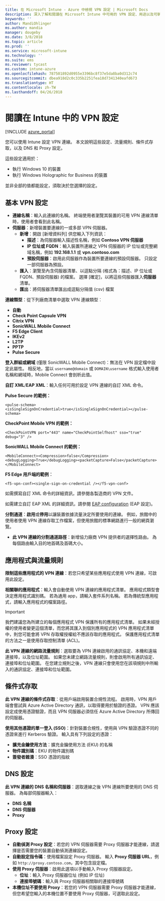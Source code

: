 ```yaml
---
title: 在 Microsoft Intune - Azure 中檢視 VPN 設定 | Microsoft Docs
description: 深入了解和閱讀在 Microsoft Intune 中可用的 VPN 設定、用途以及可執行的動作，包括流量規則、條件式存取，以及適用於 Windows 10 裝置與 Windows Holographic for Business 裝置的 DNS 和 Proxy 設定。
keywords: ''
author: MandiOhlinger
ms.author: mandia
manager: dougeby
ms.date: 3/8/2018
ms.topic: article
ms.prod: ''
ms.service: microsoft-intune
ms.technology: ''
ms.suite: ems
ms.reviewer: tycast
ms.custom: intune-azure
ms.openlocfilehash: 787501892d0955e3396bc8f37e5da8ba0d312c74
ms.sourcegitcommit: dbea918d2c0c335b2251fea18d7341340eafd673
ms.translationtype: HT
ms.contentlocale: zh-TW
ms.lasthandoff: 04/26/2018
---
```

# <a name="read-about-the-vpn-settings-in-intune"></a>閱讀在 Intune 中的 VPN 設定

[!INCLUDE [azure_portal](./includes/azure_portal.md)]

您可以使用 Intune 設定 VPN 連線。 本文說明這些設定、流量規則、條件式存取，以及 DNS 和 Proxy 設定。

這些設定適用於：

- 執行 Windows 10 的裝置
- 執行 Windows Holographic for Business 的裝置

並非全部的值都能設定，須取決於您選擇的設定。

## <a name="base-vpn-settings"></a>基本 VPN 設定

- **連線名稱**：輸入此連線的名稱。 終端使用者瀏覽其裝置的可用 VPN 連線清單時，使用者會看到此名稱。
- **伺服器**：新增裝置要連線的一或多部 VPN 伺服器。
  - **新增**：開啟 [新增資料列] 供您輸入下列資訊：
    - **描述**：為伺服器輸入描述性名稱，例如 **Contoso VPN 伺服器**
    - **IP 位址或 FQDN**：輸入裝置所連線之 VPN 伺服器的 IP 位址或完整網域名稱，例如 **192.168.1.1** 或 **vpn.contoso.com**
    - **預設伺服器**：啟用此伺服器作為裝置所要連線的預設伺服器。 只設定一部伺服器為預設。
  - **匯入**：瀏覽至內含伺服器清單、以逗點分隔 (格式為：描述、IP 位址或 FQDN、預設伺服器) 的檔案。 選擇 [確定]，以將這些伺服器匯入**伺服器**清單。
  - **匯出**：將伺服器清單匯出成逗點分隔值 (csv) 檔案

**連線類型**：從下列廠商清單中選取 VPN 連線類型︰

- **自動**
- **Check Point Capsule VPN**
- **Citrix VPN**
- **SonicWALL Mobile Connect**
- **F5 Edge Client**
- **IKEv2**
- **L2TP**
- **PPTP**
- **Pulse Secure**

**登入群組或網域** (僅限 SonicWALL Mobile Connect)：無法在 VPN 設定檔中設定此屬性。 相反地，當以 `username@domain` 或 `DOMAIN\username` 格式輸入使用者名稱和網域時，Mobile Connect 會剖析此值。

**自訂 XML**/**EAP XML**：輸入任何可用於設定 VPN 連線的自訂 XML 命令。

**Pulse Secure 的範例：**

```
<pulse-schema><isSingleSignOnCredential>true</isSingleSignOnCredential></pulse-schema>
```

**CheckPoint Mobile VPN 的範例：**

```
<CheckPointVPN port="443" name="CheckPointSelfhost" sso="true" debug="3" />
```

**SonicWALL Mobile Connect 的範例：**

```
<MobileConnect><Compression>false</Compression><debugLogging>True</debugLogging><packetCapture>False</packetCapture></MobileConnect>
```

**F5 Edge 用戶端的範例︰**

```
<f5-vpn-conf><single-sign-on-credential /></f5-vpn-conf>
```

如需撰寫自訂 XML 命令的詳細資訊，請參閱各製造商的 VPN 文件。

如需建立自訂 EAP XML 的詳細資訊，請參閱 [EAP configuration](https://docs.microsoft.com/windows/client-management/mdm/eap-configuration) (EAP 設定)。

**分割通道**：**啟用**或**停用**以讓裝置依據流量決定所要使用的連線。 例如，旅館中的使用者使用 VPN 連線存取工作檔案，但使用旅館的標準網路進行一般的網頁瀏覽。
- **此 VPN 連線的分割通道路徑**：新增協力廠商 VPN 提供者的選擇性路由。 為每個路由輸入目的地首碼及首碼大小。

## <a name="apps-and-traffic-rules"></a>應用程式與流量規則

**限制這些應用程式的 VPN 連線**：若您只希望某些應用程式使用 VPN 連線，可啟用此設定。

**相關聯的應用程式**：輸入會自動使用 VPN 連線的應用程式清單。 應用程式類型會決定應用程式識別碼。 若為通用 app，請輸入套件系列名稱。 若為傳統型應用程式，請輸入應用程式的檔案路徑。

>[!IMPORTANT]
>我們建議您為所建立的每個應用程式 VPN 保護所有的應用程式清單。 如果未經授權的使用者變更這個清單，而您將其匯入到個別應用程式的 VPN 應用程式清單中，則您可能會將 VPN 存取權授權給不應該存取的應用程式。 保護應用程式清單的方法之一是使用存取控制清單 (ACL)。

**此 VPN 連線的網路流量規則**：選取要為 VPN 連線啟用的通訊協定、本機和遠端連接埠，以及位址範圍。 如果您未建立網路流量規則，則會啟用所有通訊協定、連接埠和位址範圍。 在您建立規則之後，VPN 連線只會使用您在該項規則中所輸入的通訊協定、連接埠和位址範圍。

## <a name="conditional-access"></a>條件式存取

**此 VPN 連線的條件式存取**：從用戶端啟用裝置合規性流程。 啟用時，VPN 用戶端會嘗試與 Azure Active Directory 通訊，以取得要用於驗證的憑證。 VPN 應該設定成使用憑證驗證，而且 VPN 伺服器必須信任 Azure Active Directory 所傳回的伺服器。

**使用其他憑證的單一登入 (SSO)**：針對裝置合規性，使用與 VPN 驗證憑證不同的憑證來進行 Kerberos 驗證。 輸入具有下列設定的憑證：

- **擴充金鑰使用方法**：擴充金鑰使用方法 (EKU) 的名稱
- **物件識別碼**：EKU 的物件識別碼
- **簽發者雜湊**：SSO 憑證的指紋

## <a name="dns-settings"></a>DNS 設定

**此 VPN 連線的 DNS 名稱和伺服器**：選取連線之後 VPN 連線所要使用的 DNS 伺服器。
為每部伺服器輸入：
- **DNS 名稱**
- **DNS 伺服器**
- **Proxy**

## <a name="proxy-settings"></a>Proxy 設定

- **自動偵測 Proxy 設定**：若您的 VPN 伺服器需要 Proxy 伺服器才能連線，請選擇是否需要您的裝置自動偵測連線設定。
- **自動設定指令碼**：使用檔案設定 Proxy 伺服器。 輸入 **Proxy 伺服器 URL**，例如 `http://proxy.contoso.com`，其中包含設定檔。
- **使用 Proxy 伺服器**：啟用此選項以手動輸入 Proxy 伺服器設定。
  - **位址**：輸入 Proxy 伺服器位址 (例如 IP 位址)
  - **連接埠號碼**：輸入與 Proxy 伺服器相關聯的連接埠號碼
- **本機位址不要使用 Proxy**：若您的 VPN 伺服器需要 Proxy 伺服器才能連線，但您希望您輸入的本機位置不要使用 Proxy 伺服器，可選取此設定。
